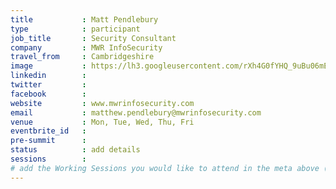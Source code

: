 ```yaml
---
title           : Matt Pendlebury
type            : participant
job_title       : Security Consultant
company         : MWR InfoSecurity
travel_from     : Cambridgeshire
image           : https://lh3.googleusercontent.com/rXh4G0fYHQ_9uBu06mEXmuS58bKk0e3PaXMGIN0eOFTk3oEz6QlnTQfUfuaIcsNw6BG4F9eZf2RBygXmwM7X=w1920-h949
linkedin        :
twitter         :
facebook        :
website         : www.mwrinfosecurity.com
email           : matthew.pendlebury@mwrinfosecurity.com
venue           : Mon, Tue, Wed, Thu, Fri
eventbrite_id   :
pre-summit      :
status          : add details
sessions        :
# add the Working Sessions you would like to attend in the meta above (use the session's title) e.g. sessions (one per line): -Security Playbooks Diagrams -Hackathon Daily Sessions
---
```


<!-- put more details about participant here -->

